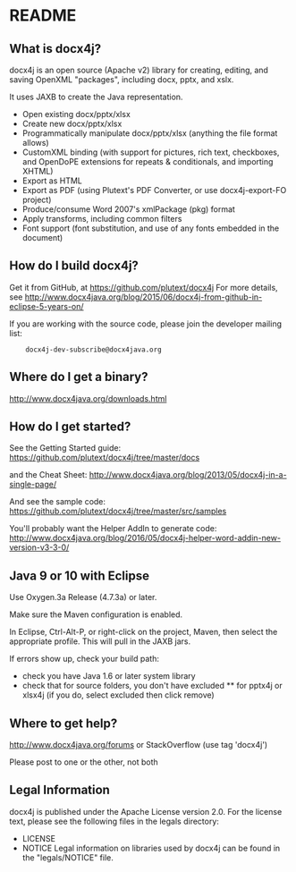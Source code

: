 README
======

What is docx4j?
---------------

docx4j is an open source (Apache v2) library for creating, editing, and saving OpenXML "packages", including docx, pptx, and xslx. 

It uses JAXB to create the Java representation.

- Open existing docx/pptx/xlsx 
- Create new docx/pptx/xlsx 
- Programmatically manipulate docx/pptx/xlsx (anything the file format allows)
- CustomXML binding (with support for pictures, rich text, checkboxes, and OpenDoPE extensions for repeats & conditionals, and importing XHTML) 
- Export as HTML
- Export as PDF (using Plutext's PDF Converter, or use docx4j-export-FO project)
- Produce/consume Word 2007's xmlPackage (pkg) format
- Apply transforms, including common filters
- Font support (font substitution, and use of any fonts embedded in the document) 

How do I build docx4j?
----------------------

Get it from GitHub, at https://github.com/plutext/docx4j
For more details, see http://www.docx4java.org/blog/2015/06/docx4j-from-github-in-eclipse-5-years-on/

If you are working with the source code, please join the developer
mailing list:

        docx4j-dev-subscribe@docx4java.org

Where do I get a binary?
------------------------

http://www.docx4java.org/downloads.html

How do I get started?
------------------

See the Getting Started guide:  https://github.com/plutext/docx4j/tree/master/docs

and the Cheat Sheet:  http://www.docx4java.org/blog/2013/05/docx4j-in-a-single-page/

And see the sample code:  https://github.com/plutext/docx4j/tree/master/src/samples

You'll probably want the Helper AddIn to generate code:  http://www.docx4java.org/blog/2016/05/docx4j-helper-word-addin-new-version-v3-3-0/


Java 9 or 10 with Eclipse
-------------------------

Use Oxygen.3a Release (4.7.3a) or later.

Make sure the Maven configuration is enabled.

In Eclipse, Ctrl-Alt-P, or right-click on the project, Maven, then select the appropriate profile.
This will pull in the JAXB jars.

If errors show up, check your build path:
- check you have Java 1.6 or later system library
- check that for source folders, you don't have excluded ** for pptx4j or xlsx4j (if you do, select excluded then click remove)



Where to get help?
------------------

http://www.docx4java.org/forums or StackOverflow (use tag 'docx4j')

Please post to one or the other, not both


Legal Information
-----------------

docx4j is published under the Apache License version 2.0. For the license
text, please see the following files in the legals directory:
- LICENSE
- NOTICE
Legal information on libraries used by docx4j can be found in the 
"legals/NOTICE" file.
